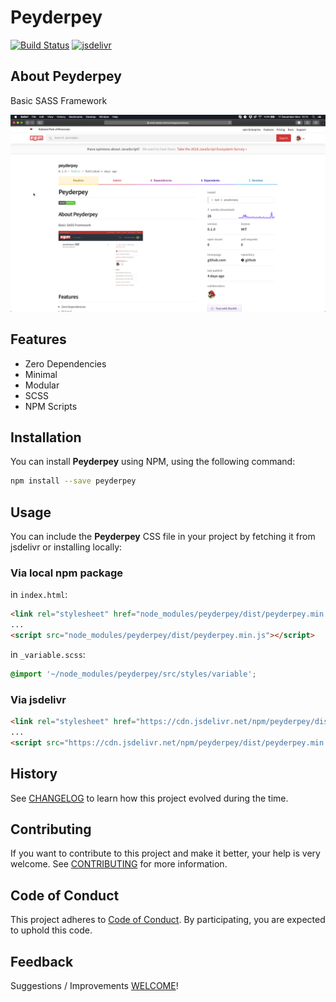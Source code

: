 # Peyderpey

[![Build Status](https://travis-ci.com/erdtsksn/peyderpey.svg?token=xrqCzyRN8AeryvnXfjEu&branch=master)](https://travis-ci.com/erdtsksn/peyderpey)
[![jsdelivr](https://data.jsdelivr.com/v1/package/npm/peyderpey/badge?style=rounded)](https://www.jsdelivr.com/package/npm/peyderpey)

## About Peyderpey

Basic SASS Framework

![Screenshot](/media/screenshot.png)

## Features

- Zero Dependencies
- Minimal
- Modular
- SCSS
- NPM Scripts

## Installation

You can install **Peyderpey** using NPM, using the following command:

```sh
npm install --save peyderpey
```

## Usage

You can include the **Peyderpey** CSS file in your project by fetching it from
jsdelivr or installing locally:

### Via local **npm package**

in `index.html`:

```html
<link rel="stylesheet" href="node_modules/peyderpey/dist/peyderpey.min.css">
...
<script src="node_modules/peyderpey/dist/peyderpey.min.js"></script>
```

in `_variable.scss`:

```css
@import '~/node_modules/peyderpey/src/styles/variable';
```

### Via **jsdelivr**

```html
<link rel="stylesheet" href="https://cdn.jsdelivr.net/npm/peyderpey/dist/peyderpey.min.css">
...
<script src="https://cdn.jsdelivr.net/npm/peyderpey/dist/peyderpey.min.js"></script>
```

## History

See [CHANGELOG](CHANGELOG.md) to learn how this project evolved during the time.

## Contributing

If you want to contribute to this project and make it better, your help is very
welcome. See [CONTRIBUTING](CONTRIBUTING.md) for more information.

## Code of Conduct

This project adheres to [Code of Conduct](CODE_OF_CONDUCT.md). By participating,
you are expected to uphold this code.

## Feedback

Suggestions / Improvements [WELCOME](https://github.com/erdtsksn/peyderpey/issues)!
